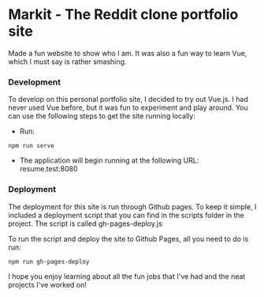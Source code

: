 # Markit - The Reddit clone portfolio site

Made a fun website to show who I am. It was also a fun way to learn Vue, which I must say is rather smashing.

### Development

To develop on this personal portfolio site, I decided to try out Vue.js. I had never used Vue before, but it was fun to experiment and play around. You can use the following steps to get the site running locally:

- Run:

```
npm run serve
```

- The application will begin running at the following URL: resume.test:8080

### Deployment

The deployment for this site is run through Github pages. To keep it simple, I included a deployment script that you can find in the scripts folder in the project. The script is called gh-pages-deploy.js

To run the script and deploy the site to Github Pages, all you need to do is run:

```
npm run gh-pages-deploy
```

I hope you enjoy learning about all the fun jobs that I've had and the neat projects I've worked on!
